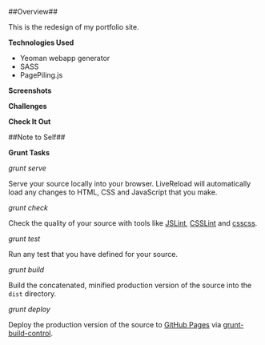 ##Overview##

This is the redesign of my portfolio site. 

**Technologies Used**

+ Yeoman webapp generator
+ SASS
+ PagePiling.js

**Screenshots**

**Challenges**

**Check It Out**

##Note to Self##

**Grunt Tasks**

*grunt serve*

Serve your source locally into your browser. LiveReload will automatically load any changes to HTML, CSS and JavaScript that you make.

*grunt check*

Check the quality of your source with tools like [JSLint](http://www.jslint.com/), [CSSLint](http://csslint.net/) and [csscss](http://zmoazeni.github.io/csscss/).

*grunt test*

Run any test that you have defined for your source.

*grunt build*

Build the concatenated, minified production version of the source into the `dist` directory.

*grunt deploy*

Deploy the production version of the source to [GitHub Pages](http://pages.github.com/) via [grunt-build-control](https://github.com/robwierzbowski/grunt-build-control).